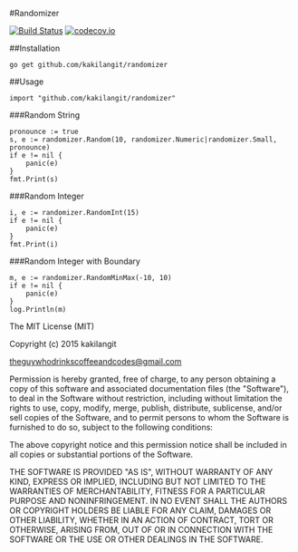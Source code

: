 #Randomizer

[![Build Status](https://travis-ci.org/kakilangit/randomizer.svg?branch=master)](https://travis-ci.org/kakilangit/randomizer)
[![codecov.io](http://codecov.io/github/kakilangit/randomizer/coverage.svg?branch=master)](http://codecov.io/github/kakilangit/randomizer?branch=master)


##Installation

    go get github.com/kakilangit/randomizer

##Usage

    import "github.com/kakilangit/randomizer"

###Random String

    pronounce := true
    s, e := randomizer.Random(10, randomizer.Numeric|randomizer.Small, pronounce)
    if e != nil {
        panic(e)
    }
    fmt.Print(s)

###Random Integer

    i, e := randomizer.RandomInt(15)
    if e != nil {
        panic(e)
    }
    fmt.Print(i)

###Random Integer with Boundary

    m, e := randomizer.RandomMinMax(-10, 10)
    if e != nil {
        panic(e)
    }
    log.Println(m)




The MIT License (MIT)

Copyright (c) 2015 kakilangit

theguywhodrinkscoffeeandcodes@gmail.com

Permission is hereby granted, free of charge, to any person obtaining a copy
of this software and associated documentation files (the "Software"), to deal
in the Software without restriction, including without limitation the rights
to use, copy, modify, merge, publish, distribute, sublicense, and/or sell
copies of the Software, and to permit persons to whom the Software is
furnished to do so, subject to the following conditions:

The above copyright notice and this permission notice shall be included in all
copies or substantial portions of the Software.

THE SOFTWARE IS PROVIDED "AS IS", WITHOUT WARRANTY OF ANY KIND, EXPRESS OR
IMPLIED, INCLUDING BUT NOT LIMITED TO THE WARRANTIES OF MERCHANTABILITY,
FITNESS FOR A PARTICULAR PURPOSE AND NONINFRINGEMENT. IN NO EVENT SHALL THE
AUTHORS OR COPYRIGHT HOLDERS BE LIABLE FOR ANY CLAIM, DAMAGES OR OTHER
LIABILITY, WHETHER IN AN ACTION OF CONTRACT, TORT OR OTHERWISE, ARISING FROM,
OUT OF OR IN CONNECTION WITH THE SOFTWARE OR THE USE OR OTHER DEALINGS IN THE
SOFTWARE.
